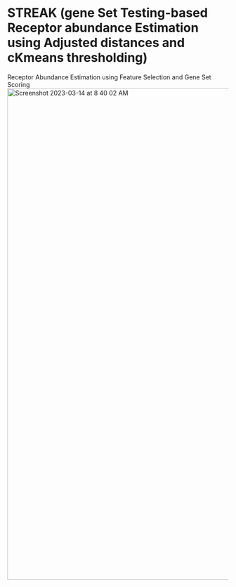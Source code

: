 # STREAK (gene Set Testing-based Receptor abundance Estimation using Adjusted distances and cKmeans thresholding)
Receptor Abundance Estimation using Feature Selection and Gene         Set Scoring
<img width="1120" alt="Screenshot 2023-03-14 at 8 40 02 AM" src="https://user-images.githubusercontent.com/46649424/225003703-683fedcb-115a-47e3-aefb-12264169fb18.png">
